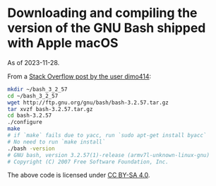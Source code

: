 # Downloading and compiling the version of the GNU Bash shipped with Apple macOS

As of 2023-11-28.

From a [Stack Overflow post by the user dimo414](https://stackoverflow.com/a/41554230):

```sh
mkdir ~/bash_3_2_57
cd ~/bash_3_2_57
wget http://ftp.gnu.org/gnu/bash/bash-3.2.57.tar.gz
tar xvzf bash-3.2.57.tar.gz
cd bash-3.2.57
./configure
make
# if `make` fails due to yacc, run `sudo apt-get install byacc`
# No need to run `make install`
./bash -version
# GNU bash, version 3.2.57(1)-release (armv7l-unknown-linux-gnu)
# Copyright (C) 2007 Free Software Foundation, Inc.
```

The above code is licensed under [CC BY-SA 4.0](https://creativecommons.org/licenses/by-sa/4.0/).
